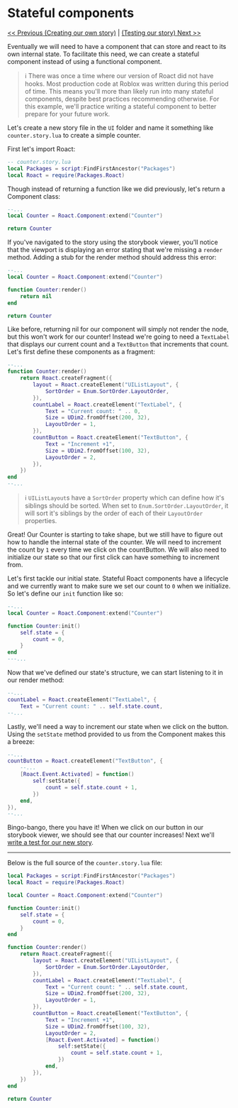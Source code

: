 # Stateful components
[<< Previous (Creating our own story)](4.creating-our-own-story.md) | [(Testing our story) Next >>](6.testing-our-story.md)

Eventually we will need to have a component that can store and react to its own internal state. To facilitate this need, we can create a stateful component instead of using a functional component.

> :information_source: There was once a time where our version of Roact did not have hooks. Most production code at Roblox was written during this period of time. This means you'll more than likely run into many stateful components, despite best practices recommending otherwise. For this example, we'll practice writing a stateful component to better prepare for your future work.

Let's create a new story file in the `UI` folder and name it something like `counter.story.lua` to create a simple counter.

First let's import Roact:

```lua
-- counter.story.lua
local Packages = script:FindFirstAncestor("Packages")
local Roact = require(Packages.Roact)
```

Though instead of returning a function like we did previously, let's return a Component class:

```lua
--...
local Counter = Roact.Component:extend("Counter")

return Counter
```

If you've navigated to the story using the storybook viewer, you'll notice that the viewport is displaying an error stating that we're missing a `render` method. Adding a stub for the render method should address this error:

```lua
--...
local Counter = Roact.Component:extend("Counter")

function Counter:render()
	return nil
end

return Counter
```

Like before, returning nil for our component will simply not render the node, but this won't work for our counter! Instead we're going to need a `TextLabel` that displays our current count and a `TextButton` that increments that count. Let's first define these components as a fragment:

```lua
--...
function Counter:render()
	return Roact.createFragment({
		layout = Roact.createElement("UIListLayout", {
			SortOrder = Enum.SortOrder.LayoutOrder,
		}),
		countLabel = Roact.createElement("TextLabel", {
			Text = "Current count: " .. 0,
			Size = UDim2.fromOffset(200, 32),
			LayoutOrder = 1,
		}),
		countButton = Roact.createElement("TextButton", {
			Text = "Increment +1",
			Size = UDim2.fromOffset(100, 32),
			LayoutOrder = 2,
		}),
	})
end
--...
```

> :information_source: `UIListLayout`s have a `SortOrder` property which can define how it's siblings should be sorted. When set to `Enum.SortOrder.LayoutOrder`, it will sort it's siblings by the order of each of their `LayoutOrder` properties.

Great! Our Counter is starting to take shape, but we still have to figure out how to handle the internal state of the counter. We will need to increment the count by `1` every time we click on the countButton. We will also need to initialize our state so that our first click can have something to increment from.

Let's first tackle our initial state. Stateful Roact components have a lifecycle and we currently want to make sure we set our count to `0` when we initialize. So let's define our `init` function like so:

```lua
--...
local Counter = Roact.Component:extend("Counter")

function Counter:init()
	self.state = {
		count = 0,
	}
end
---...
```

Now that we've defined our state's structure, we can start listening to it in our render method:

```lua
--...
countLabel = Roact.createElement("TextLabel", {
	Text = "Current count: " .. self.state.count,
--...
```

Lastly, we'll need a way to increment our state when we click on the button. Using the `setState` method provided to us from the Component makes this a breeze:

```lua
--...
countButton = Roact.createElement("TextButton", {
	--...
	[Roact.Event.Activated] = function()
		self:setState({
			count = self.state.count + 1,
		})
	end,
}),
--...
```

Bingo-bango, there you have it! When we click on our button in our storybook viewer, we should see that our counter increases! Next we'll [write a test for our new story](6.testing-our-story.md).

----

Below is the full source of the `counter.story.lua` file:

```lua
local Packages = script:FindFirstAncestor("Packages")
local Roact = require(Packages.Roact)

local Counter = Roact.Component:extend("Counter")

function Counter:init()
	self.state = {
		count = 0,
	}
end

function Counter:render()
	return Roact.createFragment({
		layout = Roact.createElement("UIListLayout", {
			SortOrder = Enum.SortOrder.LayoutOrder,
		}),
		countLabel = Roact.createElement("TextLabel", {
			Text = "Current count: " .. self.state.count,
			Size = UDim2.fromOffset(200, 32),
			LayoutOrder = 1,
		}),
		countButton = Roact.createElement("TextButton", {
			Text = "Increment +1",
			Size = UDim2.fromOffset(100, 32),
			LayoutOrder = 2,
			[Roact.Event.Activated] = function()
				self:setState({
					count = self.state.count + 1,
				})
			end,
		}),
	})
end

return Counter
```
